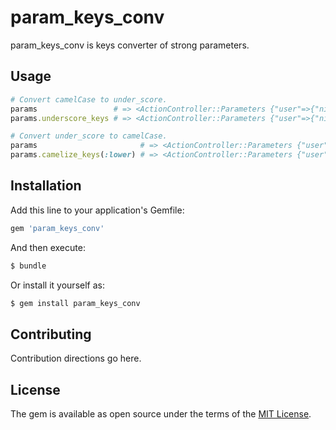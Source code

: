 # param_keys_conv
param_keys_conv is keys converter of strong parameters.

## Usage
```ruby
# Convert camelCase to under_score.
params                 # => <ActionController::Parameters {"user"=>{"nickName"=>"Alice", "userRole"=>"admin"}} permitted: false>
params.underscore_keys # => <ActionController::Parameters {"user"=>{"nick_name"=>"Alice", "user_role"=>"admin"}} permitted: false>

# Convert under_score to camelCase.
params                       # => <ActionController::Parameters {"user"=>{"nick_name"=>"Alice", "user_role"=>"admin"}} permitted: false>
params.camelize_keys(:lower) # => <ActionController::Parameters {"user"=>{"nickName"=>"Alice", "userRole"=>"admin"}} permitted: false>
```

## Installation
Add this line to your application's Gemfile:

```ruby
gem 'param_keys_conv'
```

And then execute:
```bash
$ bundle
```

Or install it yourself as:
```bash
$ gem install param_keys_conv
```

## Contributing
Contribution directions go here.

## License
The gem is available as open source under the terms of the [MIT License](https://opensource.org/licenses/MIT).
